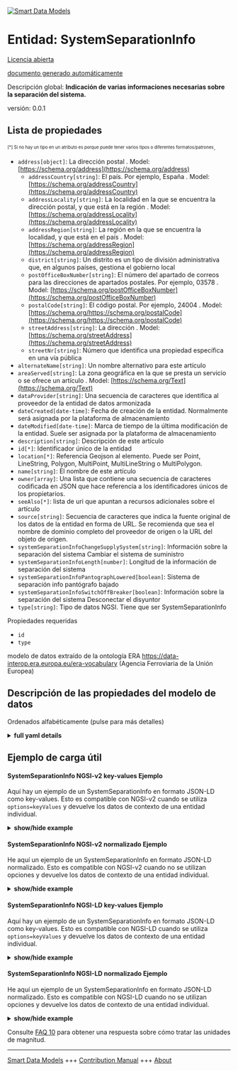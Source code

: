 <!-- 10-Header -->
    
[![Smart Data Models](https://smartdatamodels.org/wp-content/uploads/2022/01/SmartDataModels_logo.png "Logo")](https://smartdatamodels.org)    

Entidad: SystemSeparationInfo    
=============================
<!-- /10-Header -->
    
<!-- 15-License -->
    

[Licencia abierta](https://github.com/smart-data-models//dataModel.ERA/blob/master/SystemSeparationInfo/LICENSE.md)    

[documento generado automáticamente](https://docs.google.com/presentation/d/e/2PACX-1vTs-Ng5dIAwkg91oTTUdt8ua7woBXhPnwavZ0FxgR8BsAI_Ek3C5q97Nd94HS8KhP-r_quD4H0fgyt3/pub?start=false&loop=false&delayms=3000#slide=id.gb715ace035_0_60)    
<!-- /15-License -->
    
<!-- 20-Description -->
    

Descripción global: **Indicación de varias informaciones necesarias sobre la separación del sistema.**    

versión: 0.0.1    
<!-- /20-Description -->
    
<!-- 30-PropertiesList -->
    

## Lista de propiedades    

<sup><sub>[*] Si no hay un tipo en un atributo es porque puede tener varios tipos o diferentes formatos/patrones</sub></sup>.    
- `address[object]`: La dirección postal  . Model: [https://schema.org/address](https://schema.org/address)
	- `addressCountry[string]`: El país. Por ejemplo, España  . Model: [https://schema.org/addressCountry](https://schema.org/addressCountry)    
	- `addressLocality[string]`: La localidad en la que se encuentra la dirección postal, y que está en la región  . Model: [https://schema.org/addressLocality](https://schema.org/addressLocality)    
	- `addressRegion[string]`: La región en la que se encuentra la localidad, y que está en el país  . Model: [https://schema.org/addressRegion](https://schema.org/addressRegion)    
	- `district[string]`: Un distrito es un tipo de división administrativa que, en algunos países, gestiona el gobierno local      
	- `postOfficeBoxNumber[string]`: El número del apartado de correos para las direcciones de apartados postales. Por ejemplo, 03578  . Model: [https://schema.org/postOfficeBoxNumber](https://schema.org/postOfficeBoxNumber)    
	- `postalCode[string]`: El código postal. Por ejemplo, 24004  . Model: [https://schema.org/https://schema.org/postalCode](https://schema.org/https://schema.org/postalCode)    
	- `streetAddress[string]`: La dirección  . Model: [https://schema.org/streetAddress](https://schema.org/streetAddress)    
	- `streetNr[string]`: Número que identifica una propiedad específica en una vía pública      
- `alternateName[string]`: Un nombre alternativo para este artículo  
- `areaServed[string]`: La zona geográfica en la que se presta un servicio o se ofrece un artículo  . Model: [https://schema.org/Text](https://schema.org/Text)
- `dataProvider[string]`: Una secuencia de caracteres que identifica al proveedor de la entidad de datos armonizada  
- `dateCreated[date-time]`: Fecha de creación de la entidad. Normalmente será asignada por la plataforma de almacenamiento  
- `dateModified[date-time]`: Marca de tiempo de la última modificación de la entidad. Suele ser asignada por la plataforma de almacenamiento  
- `description[string]`: Descripción de este artículo  
- `id[*]`: Identificador único de la entidad  
- `location[*]`: Referencia Geojson al elemento. Puede ser Point, LineString, Polygon, MultiPoint, MultiLineString o MultiPolygon.  
- `name[string]`: El nombre de este artículo  
- `owner[array]`: Una lista que contiene una secuencia de caracteres codificada en JSON que hace referencia a los identificadores únicos de los propietarios.  
- `seeAlso[*]`: lista de uri que apuntan a recursos adicionales sobre el artículo  
- `source[string]`: Secuencia de caracteres que indica la fuente original de los datos de la entidad en forma de URL. Se recomienda que sea el nombre de dominio completo del proveedor de origen o la URL del objeto de origen.  
- `systemSeparationInfoChangeSupplySystem[string]`: Información sobre la separación del sistema Cambiar el sistema de suministro  
- `systemSeparationInfoLength[number]`: Longitud de la información de separación del sistema  
- `systemSeparationInfoPantographLowered[boolean]`: Sistema de separación info pantógrafo bajado  
- `systemSeparationInfoSwitchOffBreaker[boolean]`: Información sobre la separación del sistema Desconectar el disyuntor  
- `type[string]`: Tipo de datos NGSI. Tiene que ser SystemSeparationInfo  
<!-- /30-PropertiesList -->
    
<!-- 35-RequiredProperties -->
    

Propiedades requeridas    
- `id`  
- `type`  
<!-- /35-RequiredProperties -->
    
<!-- 40-RequiredProperties -->
    

modelo de datos extraído de la ontología ERA https://data-interop.era.europa.eu/era-vocabulary (Agencia Ferroviaria de la Unión Europea)    
<!-- /40-RequiredProperties -->
    
<!-- 50-DataModelHeader -->
    

## Descripción de las propiedades del modelo de datos    

Ordenados alfabéticamente (pulse para más detalles)    
<!-- /50-DataModelHeader -->
    
<!-- 60-ModelYaml -->
    
<details><summary><strong>full yaml details</strong></summary>      

```yaml    
SystemSeparationInfo:      
  description: Indication of required several information on system separation.      
  properties:      
    address:      
      description: The mailing address      
      properties:      
        addressCountry:      
          description: 'The country. For example, Spain'      
          type: string      
          x-ngsi:      
            model: https://schema.org/addressCountry      
            type: Property      
        addressLocality:      
          description: 'The locality in which the street address is, and which is in the region'      
          type: string      
          x-ngsi:      
            model: https://schema.org/addressLocality      
            type: Property      
        addressRegion:      
          description: 'The region in which the locality is, and which is in the country'      
          type: string      
          x-ngsi:      
            model: https://schema.org/addressRegion      
            type: Property      
        district:      
          description: 'A district is a type of administrative division that, in some countries, is managed by the local government'      
          type: string      
          x-ngsi:      
            type: Property      
        postOfficeBoxNumber:      
          description: 'The post office box number for PO box addresses. For example, 03578'      
          type: string      
          x-ngsi:      
            model: https://schema.org/postOfficeBoxNumber      
            type: Property      
        postalCode:      
          description: 'The postal code. For example, 24004'      
          type: string      
          x-ngsi:      
            model: https://schema.org/https://schema.org/postalCode      
            type: Property      
        streetAddress:      
          description: The street address      
          type: string      
          x-ngsi:      
            model: https://schema.org/streetAddress      
            type: Property      
        streetNr:      
          description: Number identifying a specific property on a public street      
          type: string      
          x-ngsi:      
            type: Property      
      type: object      
      x-ngsi:      
        model: https://schema.org/address      
        type: Property      
    alternateName:      
      description: An alternative name for this item      
      type: string      
      x-ngsi:      
        type: Property      
    areaServed:      
      description: The geographic area where a service or offered item is provided      
      type: string      
      x-ngsi:      
        model: https://schema.org/Text      
        type: Property      
    dataProvider:      
      description: A sequence of characters identifying the provider of the harmonised data entity      
      type: string      
      x-ngsi:      
        type: Property      
    dateCreated:      
      description: Entity creation timestamp. This will usually be allocated by the storage platform      
      format: date-time      
      type: string      
      x-ngsi:      
        type: Property      
    dateModified:      
      description: Timestamp of the last modification of the entity. This will usually be allocated by the storage platform      
      format: date-time      
      type: string      
      x-ngsi:      
        type: Property      
    description:      
      description: A description of this item      
      type: string      
      x-ngsi:      
        type: Property      
    id:      
      anyOf:      
        - description: Identifier format of any NGSI entity      
          maxLength: 256      
          minLength: 1      
          pattern: ^[\w\-\.\{\}\$\+\*\[\]`|~^@!,:\\]+$      
          type: string      
          x-ngsi:      
            type: Property      
        - description: Identifier format of any NGSI entity      
          format: uri      
          type: string      
          x-ngsi:      
            type: Property      
      description: Unique identifier of the entity      
      x-ngsi:      
        type: Property      
    location:      
      description: 'Geojson reference to the item. It can be Point, LineString, Polygon, MultiPoint, MultiLineString or MultiPolygon'      
      oneOf:      
        - description: Geojson reference to the item. Point      
          properties:      
            bbox:      
              items:      
                type: number      
              minItems: 4      
              type: array      
            coordinates:      
              items:      
                type: number      
              minItems: 2      
              type: array      
            type:      
              enum:      
                - Point      
              type: string      
          required:      
            - type      
            - coordinates      
          title: GeoJSON Point      
          type: object      
          x-ngsi:      
            type: GeoProperty      
        - description: Geojson reference to the item. LineString      
          properties:      
            bbox:      
              items:      
                type: number      
              minItems: 4      
              type: array      
            coordinates:      
              items:      
                items:      
                  type: number      
                minItems: 2      
                type: array      
              minItems: 2      
              type: array      
            type:      
              enum:      
                - LineString      
              type: string      
          required:      
            - type      
            - coordinates      
          title: GeoJSON LineString      
          type: object      
          x-ngsi:      
            type: GeoProperty      
        - description: Geojson reference to the item. Polygon      
          properties:      
            bbox:      
              items:      
                type: number      
              minItems: 4      
              type: array      
            coordinates:      
              items:      
                items:      
                  items:      
                    type: number      
                  minItems: 2      
                  type: array      
                minItems: 4      
                type: array      
              type: array      
            type:      
              enum:      
                - Polygon      
              type: string      
          required:      
            - type      
            - coordinates      
          title: GeoJSON Polygon      
          type: object      
          x-ngsi:      
            type: GeoProperty      
        - description: Geojson reference to the item. MultiPoint      
          properties:      
            bbox:      
              items:      
                type: number      
              minItems: 4      
              type: array      
            coordinates:      
              items:      
                items:      
                  type: number      
                minItems: 2      
                type: array      
              type: array      
            type:      
              enum:      
                - MultiPoint      
              type: string      
          required:      
            - type      
            - coordinates      
          title: GeoJSON MultiPoint      
          type: object      
          x-ngsi:      
            type: GeoProperty      
        - description: Geojson reference to the item. MultiLineString      
          properties:      
            bbox:      
              items:      
                type: number      
              minItems: 4      
              type: array      
            coordinates:      
              items:      
                items:      
                  items:      
                    type: number      
                  minItems: 2      
                  type: array      
                minItems: 2      
                type: array      
              type: array      
            type:      
              enum:      
                - MultiLineString      
              type: string      
          required:      
            - type      
            - coordinates      
          title: GeoJSON MultiLineString      
          type: object      
          x-ngsi:      
            type: GeoProperty      
        - description: Geojson reference to the item. MultiLineString      
          properties:      
            bbox:      
              items:      
                type: number      
              minItems: 4      
              type: array      
            coordinates:      
              items:      
                items:      
                  items:      
                    items:      
                      type: number      
                    minItems: 2      
                    type: array      
                  minItems: 4      
                  type: array      
                type: array      
              type: array      
            type:      
              enum:      
                - MultiPolygon      
              type: string      
          required:      
            - type      
            - coordinates      
          title: GeoJSON MultiPolygon      
          type: object      
          x-ngsi:      
            type: GeoProperty      
      x-ngsi:      
        type: GeoProperty      
    name:      
      description: The name of this item      
      type: string      
      x-ngsi:      
        type: Property      
    owner:      
      description: A List containing a JSON encoded sequence of characters referencing the unique Ids of the owner(s)      
      items:      
        anyOf:      
          - description: Identifier format of any NGSI entity      
            maxLength: 256      
            minLength: 1      
            pattern: ^[\w\-\.\{\}\$\+\*\[\]`|~^@!,:\\]+$      
            type: string      
            x-ngsi:      
              type: Property      
          - description: Identifier format of any NGSI entity      
            format: uri      
            type: string      
            x-ngsi:      
              type: Property      
        description: Unique identifier of the entity      
        x-ngsi:      
          type: Property      
      type: array      
      x-ngsi:      
        type: Property      
    seeAlso:      
      description: list of uri pointing to additional resources about the item      
      oneOf:      
        - items:      
            format: uri      
            type: string      
          minItems: 1      
          type: array      
        - format: uri      
          type: string      
      x-ngsi:      
        type: Property      
    source:      
      description: 'A sequence of characters giving the original source of the entity data as a URL. Recommended to be the fully qualified domain name of the source provider, or the URL to the source object'      
      type: string      
      x-ngsi:      
        type: Property      
    systemSeparationInfoChangeSupplySystem:      
      description: System separation info change supply system      
      type: string      
      x-ngsi:      
        type: Property      
    systemSeparationInfoLength:      
      description: System separation info length      
      type: number      
      x-ngsi:      
        type: Property      
    systemSeparationInfoPantographLowered:      
      description: System separation info  pantograph lowered      
      type: boolean      
      x-ngsi:      
        type: Property      
    systemSeparationInfoSwitchOffBreaker:      
      description: System separation info switch off breaker      
      type: boolean      
      x-ngsi:      
        type: Property      
    type:      
      description: NGSI data type. It has to be SystemSeparationInfo      
      enum:      
        - SystemSeparationInfo      
      type: string      
      x-ngsi:      
        type: Property      
  required:      
    - id      
    - type      
  type: object      
  x-derived-from: http://data.europa.eu/949/SystemSeparationInfo      
  x-disclaimer: 'Redistribution and use in source and binary forms, with or without modification, are permitted  provided that the license conditions are met. Copyleft (c) 2023 Contributors to Smart Data Models Program'      
  x-license-url: https://github.com/smart-data-models/dataModel.ERA/blob/master/SystemSeparationInfo/LICENSE.md      
  x-model-schema: https://smart-data-models.github.io/dataModel.ERA/Certificate/schema.json      
  x-model-tags: 'ERA vocabulary, railway, train'      
  x-version: 0.0.1      
```    
</details>      
<!-- /60-ModelYaml -->
    
<!-- 70-MiddleNotes -->
    
<!-- /70-MiddleNotes -->
    
<!-- 80-Examples -->
    

## Ejemplo de carga útil    

#### SystemSeparationInfo NGSI-v2 key-values Ejemplo    

Aquí hay un ejemplo de un SystemSeparationInfo en formato JSON-LD como key-values. Esto es compatible con NGSI-v2 cuando se utiliza `options=keyValues` y devuelve los datos de contexto de una entidad individual.    
<details><summary><strong>show/hide example</strong></summary>      

```json  

{  
  "id": "urn:ngsi-ld:SystemSeparationInfo:id:OEYU:04558809",  
  "dateCreated": "1971-06-11T11:02:58Z",  
  "dateModified": "1981-04-17T22:16:45Z",  
  "source": "Quickly final probably box society with. View woman main analysis. Think region why best with.",  
  "name": "Treat inside expect figure. Animal ago television visit late.",  
  "alternateName": "Under feel opportunity next win",  
  "description": "Notice customer speak employee spend lose. Role middle teach important order section task outside. Center resource contro",  
  "dataProvider": "Drive read poor policy. Try quality report safe. Yard reason continue wide.",  
  "owner": [  
    "urn:ngsi-ld:SystemSeparationInfo:items:ADKU:62722895",  
    "urn:ngsi-ld:SystemSeparationInfo:items:TSIM:96224949"  
  ],  
  "seeAlso": [  
    "urn:ngsi-ld:SystemSeparationInfo:items:GQMR:39834804"  
  ],  
  "location": {  
    "type": "Point",  
    "coordinates": [  
      37.1257535,  
      35.88905  
    ]  
  },  
  "address": {  
    "streetAddress": "Rate matter lawyer kitchen late since opportunity sou",  
    "addressLocality": "Two tell buy opportunity particular pass. Military food together peace successfu",  
    "addressRegion": "Always mission where respond campaign military. Key town democratic trade control. Reach myself staff week",  
    "addressCountry": "Prove quite trouble call throughout specific force. Cut gas short explain hospital note.",  
    "postalCode": "Yet position eye manager might chair. Window rich blue media stop expect view care. Floor although light its.",  
    "postOfficeBoxNumber": "Miss word baby put think what. Political everybody than put world discu",  
    "streetNr": "Town main career staff why ahead process. Woman seat PM never good. Cut at w",  
    "district": "Forget memory specific own fast p"  
  },  
  "areaServed": "Understand him visit certain task. Bar staff use but.",  
  "type": "SystemSeparationInfo",  
  "systemSeparationInfoChangeSupplySystem": "Bed class laugh idea improve garden goal. Skin possible perhaps board. Letter short agent class. Trial role guess.",  
  "systemSeparationInfoLength": 864,  
  "systemSeparationInfoPantographLowered": false,  
  "systemSeparationInfoSwitchOffBreaker": false
}  
```  
</details>    

#### SystemSeparationInfo NGSI-v2 normalizado Ejemplo    

He aquí un ejemplo de un SystemSeparationInfo en formato JSON-LD normalizado. Esto es compatible con NGSI-v2 cuando no se utilizan opciones y devuelve los datos de contexto de una entidad individual.    
<details><summary><strong>show/hide example</strong></summary>      

```json  

{  
  "id": "urn:ngsi-ld:SystemSeparationInfo:id:OEYU:04558809",  
  "dateCreated": {  
    "type": "DateTime",  
    "value": "1971-06-11T11:02:58Z"  
  },  
  "dateModified": {  
    "type": "DateTime",  
    "value": "1981-04-17T22:16:45Z"  
  },  
  "source": {  
    "type": "Text",  
    "value": "Quickly final probably box society with. View woman main analysis. Think region why best with."  
  },  
  "name": {  
    "type": "Text",  
    "value": "Treat inside expect figure. Animal ago television visit late."  
  },  
  "alternateName": {  
    "type": "Text",  
    "value": "Under feel opportunity next win"  
  },  
  "description": {  
    "type": "Text",  
    "value": "Notice customer speak employee spend lose. Role middle teach important order section task outside. Center resource contro"  
  },  
  "dataProvider": {  
    "type": "Text",  
    "value": "Drive read poor policy. Try quality report safe. Yard reason continue wide."  
  },  
  "owner": {  
    "type": "StructuredValue",  
    "value": [  
      "urn:ngsi-ld:SystemSeparationInfo:items:ADKU:62722895",  
      "urn:ngsi-ld:SystemSeparationInfo:items:TSIM:96224949"  
    ]  
  },  
  "seeAlso": {  
    "type": "StructuredValue",  
    "value": [  
      "urn:ngsi-ld:SystemSeparationInfo:items:GQMR:39834804"  
    ]  
  },  
  "location": {  
    "type": "geo:json",  
    "value": {  
      "type": "Point",  
      "coordinates": [  
        37.1257535,  
        35.88905  
      ]  
    }  
  },  
  "address": {  
    "type": "StructuredValue",  
    "value": {  
      "streetAddress": "Rate matter lawyer kitchen late since opportunity sou",  
      "addressLocality": "Two tell buy opportunity particular pass. Military food together peace successfu",  
      "addressRegion": "Always mission where respond campaign military. Key town democratic trade control. Reach myself staff week",  
      "addressCountry": "Prove quite trouble call throughout specific force. Cut gas short explain hospital note.",  
      "postalCode": "Yet position eye manager might chair. Window rich blue media stop expect view care. Floor although light its.",  
      "postOfficeBoxNumber": "Miss word baby put think what. Political everybody than put world discu",  
      "streetNr": "Town main career staff why ahead process. Woman seat PM never good. Cut at w",  
      "district": "Forget memory specific own fast p"  
    }  
  },  
  "areaServed": {  
    "type": "Text",  
    "value": "Understand him visit certain task. Bar staff use but."  
  },  
  "type": "SystemSeparationInfo",  
  "systemSeparationInfoChangeSupplySystem": {  
    "type": "Text",  
    "value": "Bed class laugh idea improve garden goal. Skin possible perhaps board. Letter short agent class. Trial role guess."  
  },  
  "systemSeparationInfoLength": {  
    "type": "Number",  
    "value": 864  
  },  
  "systemSeparationInfoPantographLowered": {  
    "type": "Boolean",  
    "value": false  
  },  
  "systemSeparationInfoSwitchOffBreaker": {  
    "type": "Boolean",  
    "value": false  
  }  
}  
```  
</details>    

#### SystemSeparationInfo NGSI-LD key-values Ejemplo    

Aquí hay un ejemplo de un SystemSeparationInfo en formato JSON-LD como key-values. Esto es compatible con NGSI-LD cuando se utiliza `options=keyValues` y devuelve los datos de contexto de una entidad individual.    
<details><summary><strong>show/hide example</strong></summary>      

```json  

{  
  "id": "urn:ngsi-ld:SystemSeparationInfo:id:OEYU:04558809",  
  "dateCreated": "1971-06-11T11:02:58Z",  
  "dateModified": "1981-04-17T22:16:45Z",  
  "source": "Quickly final probably box society with. View woman main analysis. Think region why best with.",  
  "name": "Treat inside expect figure. Animal ago television visit late.",  
  "alternateName": "Under feel opportunity next win",  
  "description": "Notice customer speak employee spend lose. Role middle teach important order section task outside. Center resource contro",  
  "dataProvider": "Drive read poor policy. Try quality report safe. Yard reason continue wide.",  
  "owner": [  
    "urn:ngsi-ld:SystemSeparationInfo:items:ADKU:62722895",  
    "urn:ngsi-ld:SystemSeparationInfo:items:TSIM:96224949"  
  ],  
  "seeAlso": [  
    "urn:ngsi-ld:SystemSeparationInfo:items:GQMR:39834804"  
  ],  
  "location": {  
    "type": "Point",  
    "coordinates": [  
      37.1257535,  
      35.88905  
    ]  
  },  
  "address": {  
    "streetAddress": "Rate matter lawyer kitchen late since opportunity sou",  
    "addressLocality": "Two tell buy opportunity particular pass. Military food together peace successfu",  
    "addressRegion": "Always mission where respond campaign military. Key town democratic trade control. Reach myself staff week",  
    "addressCountry": "Prove quite trouble call throughout specific force. Cut gas short explain hospital note.",  
    "postalCode": "Yet position eye manager might chair. Window rich blue media stop expect view care. Floor although light its.",  
    "postOfficeBoxNumber": "Miss word baby put think what. Political everybody than put world discu",  
    "streetNr": "Town main career staff why ahead process. Woman seat PM never good. Cut at w",  
    "district": "Forget memory specific own fast p"  
  },  
  "areaServed": "Understand him visit certain task. Bar staff use but.",  
  "type": "SystemSeparationInfo",  
  "systemSeparationInfoChangeSupplySystem": "Bed class laugh idea improve garden goal. Skin possible perhaps board. Letter short agent class. Trial role guess.",  
  "systemSeparationInfoLength": 864,  
  "systemSeparationInfoPantographLowered": false,  
  "systemSeparationInfoSwitchOffBreaker": false,  
  "@context": [  
    "https://raw.githubusercontent.com/smart-data-models/dataModel.ERA/master/context.jsonld"  
  ]  
}  
```  
</details>    

#### SystemSeparationInfo NGSI-LD normalizado Ejemplo    

He aquí un ejemplo de un SystemSeparationInfo en formato JSON-LD normalizado. Esto es compatible con NGSI-LD cuando no se utilizan opciones y devuelve los datos de contexto de una entidad individual.    
<details><summary><strong>show/hide example</strong></summary>      

```json  

{  
  "id": "urn:ngsi-ld:SystemSeparationInfo:id:XYDV:99228074",  
  "dateCreated": {  
    "type": "Property",  
    "value": {  
      "@type": "DateTime",  
      "@value": "1990-08-14T02:23:40Z"  
    }  
  },  
  "dateModified": {  
    "type": "Property",  
    "value": {  
      "@type": "DateTime",  
      "@value": "2005-06-05T23:14:26Z"  
    }  
  },  
  "source": {  
    "type": "Property",  
    "value": "Stuff kind likely de"  
  },  
  "name": {  
    "type": "Property",  
    "value": "Story pay cover hot which. Day difference floor make husband say. Through break ok daughter."  
  },  
  "alternateName": {  
    "type": "Property",  
    "value": "Scientist maintain feel baby inte"  
  },  
  "description": {  
    "type": "Property",  
    "value": "Might new take. Month detail matter moment here current. Rock sign number. "  
  },  
  "dataProvider": {  
    "type": "Property",  
    "value": "Always speak able break billion requ"  
  },  
  "owner": {  
    "type": "Property",  
    "value": [  
      "urn:ngsi-ld:SystemSeparationInfo:items:KLAD:01706991",  
      "urn:ngsi-ld:SystemSeparationInfo:items:OUMR:57506132"  
    ]  
  },  
  "seeAlso": {  
    "type": "Property",  
    "value": [  
      "urn:ngsi-ld:SystemSeparationInfo:items:FZOT:63378927"  
    ]  
  },  
  "location": {  
    "type": "Property",  
    "value": {  
      "type": "Point",  
      "coordinates": [  
        -75.5485445,  
        77.256275  
      ]  
    }  
  },  
  "address": {  
    "type": "Property",  
    "value": {  
      "streetAddress": "Environmental stage comme",  
      "addressLocality": "Go under experience nor. Defense skill make product.",  
      "addressRegion": "Scientist letter artis",  
      "addressCountry": "Close born subject among water. Hear computer quest",  
      "postalCode": "Until along talk long. Keep support prepare direction reveal national. Effect few institution inside avoid. In hundred gun result clearly.",  
      "postOfficeBoxNumber": "Do account nothing executive ground. Brother put all often recognize method. Surface red three front su",  
      "streetNr": "Beautiful hotel necessary college risk baby. Stop wish either everyone. E",  
      "district": "Impact treatment follow leader. "  
    }  
  },  
  "areaServed": {  
    "type": "Property",  
    "value": "Push film partner. Soon themselves guy expert however."  
  },  
  "type": "SystemSeparationInfo",  
  "systemSeparationInfoChangeSupplySystem": {  
    "type": "Property",  
    "value": "Age ten church not. Edge"  
  },  
  "systemSeparationInfoLength": {  
    "type": "Property",  
    "value": 735  
  },  
  "systemSeparationInfoPantographLowered": {  
    "type": "Property",  
    "value": false  
  },  
  "systemSeparationInfoSwitchOffBreaker": {  
    "type": "Property",  
    "value": true  
  },  
  "@context": [  
    "https://raw.githubusercontent.com/smart-data-models/dataModel.ERA/master/context.jsonld"  
  ]  
}  
```  
</details><!-- /80-Examples -->
    
<!-- 90-FooterNotes -->
    
<!-- /90-FooterNotes -->
    
<!-- 95-Units -->
    

Consulte [FAQ 10](https://smartdatamodels.org/index.php/faqs/) para obtener una respuesta sobre cómo tratar las unidades de magnitud.    
<!-- /95-Units -->
    
<!-- 97-LastFooter -->
    
---    

[Smart Data Models](https://smartdatamodels.org) +++ [Contribution Manual](https://bit.ly/contribution_manual) +++ [About](https://bit.ly/Introduction_SDM)<!-- /97-LastFooter -->
    
